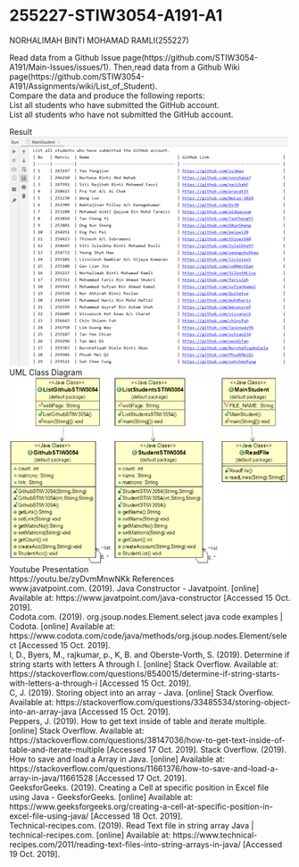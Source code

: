 # 255227-STIW3054-A191-A1
NORHALIMAH BINTI MOHAMAD RAMLI(255227)<br />
<p>Read data from a Github Issue page(https://github.com/STIW3054-A191/Main-Issues/issues/1). Then,read data from a Github Wiki page(https://github.com/STIW3054-A191/Assignments/wiki/List_of_Student).<br />
Compare the data and produce the following reports:<br />
List all students who have submitted the GitHub account.<br />
List all students who have not submitted the GitHub account.<br /><p>
Result <br />
  <img src="https://github.com/SilentHlive/255227-STIW3054-A191-A1/blob/master/output1.PNG" width="500" alt="accessibility text">
<br />
UML Class Diagram <br />
  <img src="https://github.com/SilentHlive/255227-STIW3054-A191-A1/blob/master/255227-STIW3054-A191-A1/uml.png" width="500" alt="accessibility text">
Youtube Presentation<br />
https://youtu.be/zyDvmMnwNKk
References <br/>
www.javatpoint.com. (2019). Java Constructor - Javatpoint. [online] Available at: https://www.javatpoint.com/java-constructor [Accessed 15 Oct. 2019].<br />
Codota.com. (2019). org.jsoup.nodes.Element.select java code examples | Codota. [online] Available at: https://www.codota.com/code/java/methods/org.jsoup.nodes.Element/select [Accessed 15 Oct. 2019].<br />
I, D., Byers, M., rajkumar, p., K, B. and Oberste-Vorth, S. (2019). Determine if string starts with letters A through I. [online] Stack Overflow. Available at: https://stackoverflow.com/questions/8540015/determine-if-string-starts-with-letters-a-through-i [Accessed 15 Oct. 2019].<br />
C, J. (2019). Storing object into an array - Java. [online] Stack Overflow. Available at: https://stackoverflow.com/questions/33485534/storing-object-into-an-array-java [Accessed 15 Oct. 2019].<br />
Peppers, J. (2019). How to get text inside of table and iterate multiple. [online] Stack Overflow. Available at: https://stackoverflow.com/questions/38147036/how-to-get-text-inside-of-table-and-iterate-multiple [Accessed 17 Oct. 2019].
Stack Overflow. (2019). How to save and load a Array in Java. [online] Available at: https://stackoverflow.com/questions/11661376/how-to-save-and-load-a-array-in-java/11661528 [Accessed 17 Oct. 2019].<br />
GeeksforGeeks. (2019). Creating a Cell at specific position in Excel file using Java - GeeksforGeeks. [online] Available at: https://www.geeksforgeeks.org/creating-a-cell-at-specific-position-in-excel-file-using-java/ [Accessed 18 Oct. 2019].<br />
Technical-recipes.com. (2019). Read Text file in string array Java | technical-recipes.com. [online] Available at: https://www.technical-recipes.com/2011/reading-text-files-into-string-arrays-in-java/ [Accessed 19 Oct. 2019].<br />
